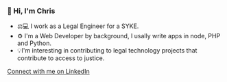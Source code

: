 ### 👋 Hi, I'm Chris
- ⚖️💻 I work as a Legal Engineer for a SYKE.
- ⚙️ I'm a Web Developer by background, I usally write apps in node, PHP and Python.
- 💡I'm interesting in contributing to legal technology projects that contribute to access to justice.

[Connect with me on LinkedIn](https://www.linkedin.com/in/christopher-ireland/)

